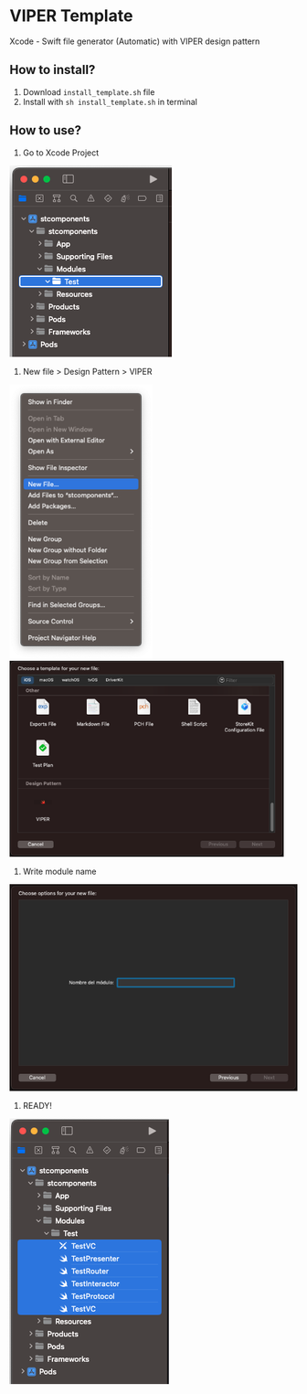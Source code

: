 # VIPER Template
 Xcode - Swift file generator (Automatic) with VIPER design pattern

## How to install?
1. Download `install_template.sh` file
1. Install with `sh install_template.sh` in terminal

## How to use?
1. Go to Xcode Project

![Project folders](Images/HowToUse/1-Project_folders.png)

1. New file > Design Pattern > VIPER

<img src="Images/HowToUse/2-New_file.png" alt="New file" width="250"> <img src="Images/HowToUse/2-Choose_template.png" alt="Choose template" width="480">

1. Write module name

![Module name](Images/HowToUse/3-Module_name.png)

1. READY!

![Ready](Images/HowToUse/4-Ready.png)
